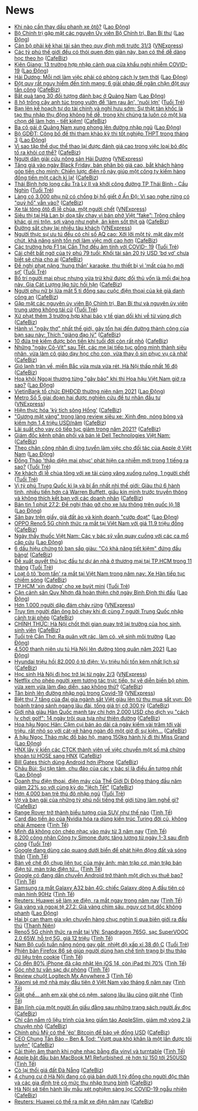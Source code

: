 # News

- [Khi nào cần thay dầu phanh xe ôtô?](https://laodong.vn/xe/khi-nao-can-thay-dau-phanh-xe-oto-884166.ldo) ([Lao Động](https://laodong.vn))
- [Bộ Chính trị gặp mặt các nguyên Ủy viên Bộ Chính trị, Ban Bí thư](https://laodong.vn/thoi-su/bo-chinh-tri-gap-mat-cac-nguyen-uy-vien-bo-chinh-tri-ban-bi-thu-884172.ldo) ([Lao Động](https://laodong.vn))
- [Cán bộ phải kê khai tài sản theo quy định mới trước 31/3](https://vnexpress.net/can-bo-phai-ke-khai-tai-san-theo-quy-dinh-moi-truoc-31-3-4241044.html) ([VNExpress](https://vnexpress.net))
- [Các tỷ phú thế giới đều có thói quen đơn giản này, bạn có thể dễ dàng học theo họ](https://cafebiz.vn/cac-ty-phu-the-gioi-deu-co-thoi-quen-don-gian-nay-ban-co-the-de-dang-hoc-theo-ho-20210214100252778.chn) ([CafeBiz](https://cafebiz.vn))
- [Kiên Giang: 13 trường hợp nhập cảnh qua cửa khẩu nghi nhiễm COVID-19](https://laodong.vn/xa-hoi/kien-giang-13-truong-hop-nhap-canh-qua-cua-khau-nghi-nhiem-covid-19-884170.ldo) ([Lao Động](https://laodong.vn))
- [Hải Dương: Mỗi nơi làm việc phải có phòng cách ly tạm thời](https://laodong.vn/xa-hoi/hai-duong-moi-noi-lam-viec-phai-co-phong-cach-ly-tam-thoi-884168.ldo) ([Lao Động](https://laodong.vn))
- [Đột quỵ rất nguy hiểm đến tính mạng: 6 giải pháp để ngăn chặn đột quỵ tấn công](https://cafebiz.vn/dot-quy-rat-nguy-hiem-den-tinh-mang-6-giai-phap-de-ngan-chan-dot-quy-tan-cong-20210227130934815.chn) ([CafeBiz](https://cafebiz.vn))
- [Bắt quả tang 30 đối tượng đánh bạc ở Quảng Nam](https://laodong.vn/phap-luat/bat-qua-tang-30-doi-tuong-danh-bac-o-quang-nam-884164.ldo) ([Lao Động](https://laodong.vn))
- [8 hộ trồng cây anh túc trong vườn để 'làm rau ăn', 'nuôi lợn'](https://tuoitre.vn/8-ho-trong-cay-anh-tuc-trong-vuon-de-lam-rau-an-nuoi-lon-20210227154819215.htm) ([Tuổi Trẻ](https://tuoitre.vn))
- [Bạn lên kế hoạch tự do tài chính và nghỉ hưu sớm: Sự thật tàn khốc là tạo thu nhập thụ động không hề dễ, trong khi chúng ta luôn có một lựa chọn dễ làm hơn - tiết kiệm!](https://cafebiz.vn/ban-len-ke-hoach-tu-do-tai-chinh-va-nghi-huu-som-su-that-tan-khoc-la-tao-thu-nhap-thu-dong-khong-he-de-trong-khi-chung-ta-luon-co-mot-lua-chon-de-lam-hon-tiet-kiem-20210220115544129.chn) ([CafeBiz](https://cafebiz.vn))
- [Ba cô gái ở Quảng Nam xung phong lên đường nhập ngũ](https://laodong.vn/xa-hoi/ba-co-gai-o-quang-nam-xung-phong-len-duong-nhap-ngu-884158.ldo) ([Lao Động](https://laodong.vn))
- [Bộ GDĐT: Công bố đề thi tham khảo kỳ thi tốt nghiệp THPT trong tháng 3](https://laodong.vn/giao-duc/bo-gddt-cong-bo-de-thi-tham-khao-ky-thi-tot-nghiep-thpt-trong-thang-3-884163.ldo) ([Lao Động](https://laodong.vn))
- [Vì sao tập thể dục thể thao lại được đánh giá cao trong việc loại bỏ độc tố ra khỏi cơ thể?](https://cafebiz.vn/vi-sao-tap-the-duc-the-thao-lai-duoc-danh-gia-cao-trong-viec-loai-bo-doc-to-ra-khoi-co-the-20210227130735692.chn) ([CafeBiz](https://cafebiz.vn))
- [Người dân giải cứu nông sản Hải Dương](https://vnexpress.net/nguoi-dan-giai-cuu-nong-san-hai-duong-4240952.html) ([VNExpress](https://vnexpress.net))
- [Tăng giá vào ngày Black Friday, bán phân bò giá cao, bắt khách hàng góp tiền cho mình: Chiến lược điên rồ này giúp một công ty kiếm hàng đống tiền một cách kì lạ!](https://cafebiz.vn/tang-gia-vao-ngay-black-friday-ban-phan-bo-gia-cao-bat-khach-hang-gop-tien-cho-minh-chien-luoc-dien-ro-nay-giup-mot-cong-ty-kiem-hang-dong-tien-mot-cach-ki-la-20210227111759881.chn) ([CafeBiz](https://cafebiz.vn))
- [Thái Bình hợp long cầu Trà Lý II và khởi công đường TP Thái Bình - Cầu Nghìn](https://tuoitre.vn/thai-binh-hop-long-cau-tra-ly-ii-va-khoi-cong-duong-tp-thai-binh-cau-nghin-2021022715250482.htm) ([Tuổi Trẻ](https://tuoitre.vn))
- [Làng có 3.000 phụ nữ có chồng bị hổ giết ở Ấn Độ: Vì sao nghe rừng có "quỷ hổ" vẫn vào?](https://cafebiz.vn/lang-co-3000-phu-nu-co-chong-bi-ho-giet-o-an-do-vi-sao-nghe-rung-co-quy-ho-van-vao-20210227111322418.chn) ([CafeBiz](https://cafebiz.vn))
- [Xe tải tông ôtô đi lễ chùa, một người chết](https://vnexpress.net/xe-tai-tong-oto-di-le-chua-mot-nguoi-chet-4241077.html) ([VNExpress](https://vnexpress.net))
- [Siêu thị tại Hà Lan bị doạ tẩy chay vì bán phở Việt “fake”: Trông chẳng khác gì mì trộn, sợi vàng như nghệ, ăn kèm sốt thịt gà](https://cafebiz.vn/sieu-thi-tai-ha-lan-bi-doa-tay-chay-vi-ban-pho-viet-fake-trong-chang-khac-gi-mi-tron-soi-vang-nhu-nghe-an-kem-sot-thit-ga-20210227105412558.chn) ([CafeBiz](https://cafebiz.vn))
- [Đường sắt chạy lại nhiều tàu khách](https://vnexpress.net/duong-sat-chay-lai-nhieu-tau-khach-4241070.html) ([VNExpress](https://vnexpress.net))
- [Người thực sự ưu tú đều có chỉ số AQ cao: Xởi lởi một tý, mặt dày một chút, khả năng sinh tồn nơi làm việc mới cao hơn](https://cafebiz.vn/nguoi-thuc-su-uu-tu-deu-co-chi-so-aq-cao-xoi-loi-mot-ty-mat-day-mot-chut-kha-nang-sinh-ton-noi-lam-viec-moi-cao-hon-20210218193105699.chn) ([CafeBiz](https://cafebiz.vn))
- [Các trường hợp F1 tại Cần Thơ đều âm tính với COVID- 19](https://tuoitre.vn/cac-truong-hop-f1-tai-can-tho-deu-am-tinh-voi-covid-19-20210227140911821.htm) ([Tuổi Trẻ](https://tuoitre.vn))
- [Cái chết bất ngờ của tỷ phú 79 tuổi: Khối tài sản 20 tỷ USD ‘bơ vơ’ chưa biết sẽ chia cho ai](https://cafebiz.vn/cai-chet-bat-ngo-cua-ty-phu-79-tuoi-khoi-tai-san-20-ty-usd-bo-vo-chua-biet-se-chia-cho-ai-20210227101420205.chn) ([CafeBiz](https://cafebiz.vn))
- [Đề nghị phạt nặng 'hung thần' karaoke, thu thiết bị vì 'mất của họ mới sợ'](https://tuoitre.vn/de-nghi-phat-nang-hung-than-karaoke-thu-thiet-bi-vi-mat-cua-ho-moi-so-20210227140910604.htm) ([Tuổi Trẻ](https://tuoitre.vn))
- [Bố trí người mai phục nhưng vừa trừ khử được đối thủ vốn là mối đại họa này, Gia Cát Lượng lập tức hối hận](https://cafebiz.vn/bo-tri-nguoi-mai-phuc-nhung-vua-tru-khu-duoc-doi-thu-von-la-moi-dai-hoa-nay-gia-cat-luong-lap-tuc-hoi-han-20210227125922357.chn) ([CafeBiz](https://cafebiz.vn))
- [Người phụ nữ bị lừa mất 5 tỉ đồng sau cuộc điện thoại của kẻ giả danh công an](https://cafebiz.vn/nguoi-phu-nu-bi-lua-mat-5-ti-dong-sau-cuoc-dien-thoai-cua-ke-gia-danh-cong-an-20210227111842568.chn) ([CafeBiz](https://cafebiz.vn))
- [Gặp mặt các nguyên ủy viên Bộ Chính trị, Ban Bí thư và nguyên ủy viên trung ương không tái cử](https://tuoitre.vn/gap-mat-cac-nguyen-uy-vien-bo-chinh-tri-ban-bi-thu-va-nguyen-uy-vien-tu-khong-tai-cu-20210227135156053.htm) ([Tuổi Trẻ](https://tuoitre.vn))
- [Xử phạt thêm 3 trường hợp khai báo y tế gian dối khi về từ vùng dịch](https://cafebiz.vn/xu-phat-them-3-truong-hop-khai-bao-y-te-gian-doi-khi-ve-tu-vung-dich-20210227111010949.chn) ([CafeBiz](https://cafebiz.vn))
- [Hành vi "ngây thơ" nhất thế giới, gây tổn hại đến đường thành công của bạn sau này: Thích "giảng đạo lý"](https://cafebiz.vn/hanh-vi-ngay-tho-nhat-the-gioi-gay-ton-hai-den-duong-thanh-cong-cua-ban-sau-nay-thich-giang-dao-ly-2021022308523487.chn) ([CafeBiz](https://cafebiz.vn))
- [10 đứa trẻ kiếm được bộn tiền khi tuổi đời còn rất nhỏ](https://cafebiz.vn/10-dua-tre-kiem-duoc-bon-tien-khi-tuoi-doi-con-rat-nho-20210227125636388.chn) ([CafeBiz](https://cafebiz.vn))
- [Những "ngày Cô-Vít" sau Tết, các mẹ lại tiếp tục gồng mình thành siêu nhân, vừa làm cô giáo dạy học cho con, vừa thay ô sin phục vụ cả nhà!](https://cafebiz.vn/nhung-ngay-co-vit-sau-tet-cac-me-lai-tiep-tuc-gong-minh-thanh-sieu-nhan-vua-lam-co-giao-day-hoc-cho-con-vua-thay-o-sin-phuc-vu-ca-nha-20210227110739396.chn) ([CafeBiz](https://cafebiz.vn))
- [Gió lạnh tràn về, miền Bắc vừa mưa vừa rét, Hà Nội thấp nhất 16 độ](https://cafebiz.vn/gio-lanh-tran-ve-mien-bac-vua-mua-vua-ret-ha-noi-thap-nhat-16-do-20210227110152382.chn) ([CafeBiz](https://cafebiz.vn))
- [Hoa khôi Ngoại thương từng &quot;gây bão&quot; khi thi Hoa hậu Việt Nam giờ ra sao?](https://laodong.vn/photo/hoa-khoi-ngoai-thuong-tung-gay-bao-khi-thi-hoa-hau-viet-nam-gio-ra-sao-883844.ldo) ([Lao Động](https://laodong.vn))
- [VietinBank tổ chức ĐHĐCĐ thường niên năm 2021](https://laodong.vn/thong-tin-doanh-nghiep/vietinbank-to-chuc-dhdcd-thuong-nien-nam-2021-884087.ldo) ([Lao Động](https://laodong.vn))
- [Metro Số 5 giai đoạn hai được nghiên cứu để tư nhân đầu tư](https://vnexpress.net/metro-so-5-giai-doan-hai-duoc-nghien-cuu-de-tu-nhan-dau-tu-4241040.html) ([VNExpress](https://vnexpress.net))
- [Hiện thực hóa 'kỳ tích sông Hồng'](https://cafebiz.vn/hien-thuc-hoa-ky-tich-song-hong-20210227105909701.chn) ([CafeBiz](https://cafebiz.vn))
- ["Gương mặt vàng" trong làng review siêu xe: Xinh đẹp, nóng bỏng và kiếm hơn 1,4 triệu USD/năm](https://cafebiz.vn/guong-mat-vang-trong-lang-review-sieu-xe-xinh-dep-nong-bong-va-kiem-hon-14-trieu-usd-nam-20210227125441374.chn) ([CafeBiz](https://cafebiz.vn))
- [Lãi suất cho vay có tiếp tục giảm trong năm 2021?](https://cafebiz.vn/lai-suat-cho-vay-co-tiep-tuc-giam-trong-nam-2021-20210227105524022.chn) ([CafeBiz](https://cafebiz.vn))
- [Giám đốc kênh phân phối và bán lẻ Dell Technologies Việt Nam:](https://cafebiz.vn/giam-doc-kenh-phan-phoi-va-ban-le-dell-technologies-viet-nam-20210227103835119.chn) ([CafeBiz](https://cafebiz.vn))
- [Theo chân công nhân đi ứng tuyển làm việc cho đối tác của Apple ở Việt Nam](https://laodong.vn/cong-doan/theo-chan-cong-nhan-di-ung-tuyen-lam-viec-cho-doi-tac-cua-apple-o-viet-nam-883849.ldo) ([Lao Động](https://laodong.vn))
- [Đồng Tháp 'thập diện mai phục' phát hiện ca nhiễm mới trong 1 tiếng ra sao?](https://tuoitre.vn/dong-thap-thap-dien-mai-phuc-phat-hien-ca-nhiem-moi-trong-1-tieng-ra-sao-20210227113551904.htm) ([Tuổi Trẻ](https://tuoitre.vn))
- [Xe khách đi lễ chùa tông với xe tải cùng văng xuống ruộng, 1 người chết](https://tuoitre.vn/xe-khach-di-le-chua-tong-voi-xe-tai-cung-vang-xuong-ruong-1-nguoi-chet-20210227120450186.htm) ([Tuổi Trẻ](https://tuoitre.vn))
- [Vị tỷ phú Trung Quốc kì lạ và bí ẩn nhất nhì thế giới: Giàu thứ 6 hành tinh, nhiều tiền hơn cả Warren Buffett, giấu kín mình trước truyền thông và không thích kết bạn với các doanh nhân](https://cafebiz.vn/vi-ty-phu-trung-quoc-bi-an-va-ki-la-giau-thu-6-the-gioi-nhieu-tien-hon-ca-warren-buffett-tranh-xa-truyen-thong-va-khong-thich-ket-ban-voi-cac-doanh-nhan-20210222181124152.chn) ([CafeBiz](https://cafebiz.vn))
- [Bản tin 1 phút 27.2: Đề nghị tháo gỡ cho xe lưu thông trên quốc lộ 18](https://laodong.vn/video/ban-tin-1-phut-272-de-nghi-thao-go-cho-xe-luu-thong-tren-quoc-lo-18-884084.ldo) ([Lao Động](https://laodong.vn))
- [Sân bay trên giấy, giá đất ảo và kinh doanh &quot;cướp đoạt&quot;](https://laodong.vn/su-kien-binh-luan/san-bay-tren-giay-gia-dat-ao-va-kinh-doanh-cuop-doat-884068.ldo) ([Lao Động](https://laodong.vn))
- [OPPO Reno5 5G chính thức ra mắt tại Việt Nam với giá 11.9 triệu đồng](https://cafebiz.vn/oppo-reno5-5g-chinh-thuc-ra-mat-tai-viet-nam-voi-gia-119-trieu-dong-20210227120615416.chn) ([CafeBiz](https://cafebiz.vn))
- [Ngày thầy thuốc Việt Nam: Các y bác sỹ vẫn quay cuồng với các ca mổ cấp cứu](https://laodong.vn/video/ngay-thay-thuoc-viet-nam-cac-y-bac-sy-van-quay-cuong-voi-cac-ca-mo-cap-cuu-884097.ldo) ([Lao Động](https://laodong.vn))
- [6 dấu hiệu chứng tỏ bạn sắp giàu: "Có khả năng tiết kiệm" đứng đầu bảng!](https://cafebiz.vn/6-dau-hieu-chung-to-ban-sap-giau-co-kha-nang-tiet-kiem-dung-dau-bang-20210227111942432.chn) ([CafeBiz](https://cafebiz.vn))
- [Đề xuất quyết thủ tục đầu tư dự án nhà ở thương mại tại TP.HCM trong 11 tháng](https://tuoitre.vn/de-xuat-quyet-thu-tuc-dau-tu-du-an-nha-o-thuong-mai-tai-tphcm-trong-11-thang-20210227092146986.htm) ([Tuổi Trẻ](https://tuoitre.vn))
- [Loạt ô tô 'bom tấn' ra mắt tại Việt Nam trong năm nay: Xe Hàn tiếp tục chiếm sóng](https://cafebiz.vn/loat-o-to-bom-tan-ra-mat-tai-viet-nam-trong-nam-nay-xe-han-tiep-tuc-chiem-song-20210227102444043.chn) ([CafeBiz](https://cafebiz.vn))
- [TP.HCM 'xin đường' cho xe buýt mini](https://tuoitre.vn/tphcm-xin-duong-cho-xe-buyt-mini-20210227084332249.htm) ([Tuổi Trẻ](https://tuoitre.vn))
- [Cận cảnh sân Quy Nhơn đã hoàn thiện chờ ngày Bình Định thi đấu](https://laodong.vn/photo/can-canh-san-quy-nhon-da-hoan-thien-cho-ngay-binh-dinh-thi-dau-884053.ldo) ([Lao Động](https://laodong.vn))
- [Hơn 1.000 người dập đám cháy rừng](https://vnexpress.net/hon-1-000-nguoi-dap-dam-chay-rung-4240986.html) ([VNExpress](https://vnexpress.net))
- [Truy tìm người đàn ông bỏ chạy khi đi cùng 7 người Trung Quốc nhập cảnh trái phép](https://cafebiz.vn/truy-tim-nguoi-dan-ong-bo-chay-khi-di-cung-7-nguoi-trung-quoc-nhap-canh-trai-phep-20210227111559256.chn) ([CafeBiz](https://cafebiz.vn))
- [CHÍNH THỨC: Hà Nội chốt thời gian quay trở lại trường của học sinh, sinh viên](https://cafebiz.vn/chinh-thuc-ha-noi-chot-thoi-gian-quay-tro-lai-truong-cua-hoc-sinh-sinh-vien-20210227111504086.chn) ([CafeBiz](https://cafebiz.vn))
- [Tuổi trẻ Cần Thơ: Ra quân vớt rác, làm cỏ, vệ sinh môi trường](https://laodong.vn/photo/tuoi-tre-can-tho-ra-quan-vot-rac-lam-co-ve-sinh-moi-truong-884055.ldo) ([Lao Động](https://laodong.vn))
- [4.500 thanh niên ưu tú Hà Nội lên đường tòng quân năm 2021](https://laodong.vn/photo/4500-thanh-nien-uu-tu-ha-noi-len-duong-tong-quan-nam-2021-884073.ldo) ([Lao Động](https://laodong.vn))
- [Hyundai triệu hồi 82.000 ô tô điện: Vụ triệu hồi tốn kém nhất lịch sử](https://cafebiz.vn/hyundai-trieu-hoi-82000-o-to-dien-vu-trieu-hoi-ton-kem-nhat-lich-su-20210227102217559.chn) ([CafeBiz](https://cafebiz.vn))
- [Học sinh Hà Nội đi học trở lại từ ngày 2/3](https://vnexpress.net/hoc-sinh-ha-noi-di-hoc-tro-lai-tu-ngay-2-3-4240991.html) ([VNExpress](https://vnexpress.net))
- [Netflix cho phép người xem tương tác trực tiếp, tự vẽ diễn biến bộ phim, vừa xem vừa làm đạo diễn, sao không thử?](https://cafebiz.vn/netflix-cho-phep-nguoi-xem-tuong-tac-truc-tiep-tu-ve-dien-bien-bo-phim-vua-xem-vua-lam-dao-dien-sao-khong-thu-20210227104630519.chn) ([CafeBiz](https://cafebiz.vn))
- [Tân binh lên đường nhập ngũ trong Covid-19](https://vnexpress.net/tan-binh-len-duong-nhap-ngu-trong-covid-19-4240970.html) ([VNExpress](https://vnexpress.net))
- [Biệt thự 7 tầng của đại gia ngành sắt Việt giàu lên từ thu mua sắt vụn: Độ hoành tráng sánh ngang lâu đài, tổng giá trị cỡ 300 tỷ](https://cafebiz.vn/biet-thu-7-tang-cua-dai-gia-nganh-sat-viet-giau-len-tu-thu-mua-sat-vun-do-hoanh-trang-sanh-ngang-lau-dai-tong-gia-tri-co-300-ty-20210227104508366.chn) ([CafeBiz](https://cafebiz.vn))
- [Giới nhà giàu Hàn Quốc mạnh tay chi hơn 2.000 USD cho dịch vụ "cách ly chơi golf": 14 ngày trôi qua tựa như thiên đường](https://cafebiz.vn/gioi-nha-giau-han-quoc-manh-tay-chi-hon-2000-usd-cho-dich-vu-cach-ly-choi-golf-14-ngay-troi-qua-tua-nhu-thien-duong-20210227100443552.chn) ([CafeBiz](https://cafebiz.vn))
- [Hoa hậu Ngọc Hân: Cặm cụi bán áo dài cả ngày kiếm vài trăm tới vài triệu, rất nhỏ so với cát-xê hàng ngàn đô một giờ đi sự kiện…](https://cafebiz.vn/hoa-hau-ngoc-han-cam-cui-ban-ao-dai-ca-ngay-kiem-vai-tram-toi-vai-trieu-rat-nho-so-voi-cat-xe-hang-ngan-do-mot-gio-di-su-kien-20210227102149495.chn) ([CafeBiz](https://cafebiz.vn))
- [Á hậu Ngọc Thảo mặc đồ bảo hộ, mang 150kg hành lý đi thi Miss Grand](https://laodong.vn/photo/a-hau-ngoc-thao-mac-do-bao-ho-mang-150kg-hanh-ly-di-thi-miss-grand-884058.ldo) ([Lao Động](https://laodong.vn))
- [HNX lấy ý kiến các CTCK thành viên về việc chuyển một số mã chứng khoán từ HOSE sang HNX](https://cafebiz.vn/hnx-lay-y-kien-cac-ctck-thanh-vien-ve-viec-chuyen-mot-so-ma-chung-khoan-tu-hose-sang-hnx-2021022710291126.chn) ([CafeBiz](https://cafebiz.vn))
- [Bill Gates thích dùng Android hơn iPhone](https://cafebiz.vn/bill-gates-thich-dung-android-hon-iphone-20210227085411846.chn) ([CafeBiz](https://cafebiz.vn))
- [Châu Bùi: Sự tận tâm, chu đáo của các y bác sĩ là điều ấn tượng nhất](https://laodong.vn/video-giai-tri/chau-bui-su-tan-tam-chu-dao-cua-cac-y-bac-si-la-dieu-an-tuong-nhat-883876.ldo) ([Lao Động](https://laodong.vn))
- [Doanh thu điện thoại, điện máy của Thế Giới Di Động tháng đầu năm giảm 22% so với cùng kỳ do "lệch Tết"](https://cafebiz.vn/doanh-thu-dien-thoai-dien-may-cua-the-gioi-di-dong-thang-dau-nam-giam-22-so-voi-cung-ky-do-lech-tet-20210227102734091.chn) ([CafeBiz](https://cafebiz.vn))
- [Hơn 4.000 bạn trẻ thủ đô nhập ngũ](https://tuoitre.vn/hon-4-000-ban-tre-thu-do-nhap-ngu-20210227091345116.htm) ([Tuổi Trẻ](https://tuoitre.vn))
- [Vợ và bạn gái của những tỷ phú nổi tiếng thế giới từng làm nghề gì?](https://cafebiz.vn/vo-va-ban-gai-cua-nhung-ty-phu-noi-tieng-the-gioi-tung-lam-nghe-gi-20210227101818311.chn) ([CafeBiz](https://cafebiz.vn))
- [Range Rover trở thành biểu tượng của SUV như thế nào](https://tinhte.vn/thread/range-rover-tro-thanh-bieu-tuong-cua-suv-nhu-the-nao.3283948/) ([Tinh Tế](https://tinhte.vn))
- [Card đào tiền ảo của Nvidia hóa ra dùng kiến trúc Turing đời cũ, không phải Ampere](https://tinhte.vn/thread/card-dao-tien-ao-cua-nvidia-hoa-ra-dung-kien-truc-turing-doi-cu-khong-phai-ampere.3283659/) ([Tinh Tế](https://tinhte.vn))
- [Mình đã không còn chép nhạc vào máy từ 3 năm nay](https://tinhte.vn/thread/minh-da-khong-con-chep-nhac-vao-may-tu-3-nam-nay.3283942/) ([Tinh Tế](https://tinhte.vn))
- [8.200 công nhân Công ty Simone được tăng lương từ ngày 1-3 sau đình công](https://tuoitre.vn/8-200-cong-nhan-cong-ty-simone-duoc-tang-luong-tu-ngay-1-3-sau-dinh-cong-20210227093434554.htm) ([Tuổi Trẻ](https://tuoitre.vn))
- [Google đang dùng cáp quang dưới biển để phát hiện động đất và sóng thần](https://tinhte.vn/thread/google-dang-dung-cap-quang-duoi-bien-de-phat-hien-dong-dat-va-song-than.3283730/) ([Tinh Tế](https://tinhte.vn))
- [Bàn về chế độ chụp liên tục của máy ảnh: màn trập cơ, màn trập bán điện tử, màn trập điện tử...](https://tinhte.vn/thread/ban-ve-che-do-chup-lien-tuc-cua-may-anh-man-trap-co-man-trap-ban-dien-tu-man-trap-dien-tu.3281363/) ([Tinh Tế](https://tinhte.vn))
- [Google có đang dần chuyển Android trở thành một dịch vụ thuê bao?](https://tinhte.vn/thread/google-co-dang-dan-chuyen-android-tro-thanh-mot-dich-vu-thue-bao.3283857/) ([Tinh Tế](https://tinhte.vn))
- [Samsung ra mắt Galaxy A32 bản 4G: chiếc Galaxy dòng A đầu tiên có màn hình 90Hz](https://tinhte.vn/thread/samsung-ra-mat-galaxy-a32-ban-4g-chiec-galaxy-dong-a-dau-tien-co-man-hinh-90hz.3284075/) ([Tinh Tế](https://tinhte.vn))
- [Reuters: Huawei sẽ làm xe điện, ra mắt ngay trong năm nay](https://tinhte.vn/thread/reuters-huawei-se-lam-xe-dien-ra-mat-ngay-trong-nam-nay.3284047/) ([Tinh Tế](https://tinhte.vn))
- [Giá vàng và ngoại tệ 27.2: Giá vàng chìm sâu, nguy cơ tụt dốc không phanh](https://laodong.vn/video/gia-vang-va-ngoai-te-272-gia-vang-chim-sau-nguy-co-tut-doc-khong-phanh-884066.ldo) ([Lao Động](https://laodong.vn))
- [Hai bị can tham gia vận chuyển hàng chục nghìn tỉ qua biên giới ra đầu thú](https://thanhnien.vn/thoi-su/hai-bi-can-tham-gia-van-chuyen-hang-chuc-nghin-ti-qua-bien-gioi-ra-dau-thu-1347300.html) ([Thanh Niên](https://thanhnien.vn))
- [Reno5 5G chính thức ra mắt tại VN: Snapdragon 765G, sạc SuperVOOC 2.0 65W, hỗ trợ 5G, giá 12 triệu](https://tinhte.vn/thread/reno5-5g-chinh-thuc-ra-mat-tai-vn-snapdragon-765g-sac-supervooc-2-0-65w-ho-tro-5g-gia-12-trieu.3284160/) ([Tinh Tế](https://tinhte.vn))
- [Nam Bộ cuối tuần nắng nóng gay gắt, nhiệt độ xấp xỉ 38 độ C](https://tuoitre.vn/nam-bo-cuoi-tuan-nang-nong-gay-gat-nhiet-do-xap-xi-38-do-c-2021022709411365.htm) ([Tuổi Trẻ](https://tuoitre.vn))
- [Phiên bản Firefox 86 sẽ giúp người dùng hạn chế tình trạng bị thu thập dữ liệu trên cookie](https://tinhte.vn/thread/phien-ban-firefox-86-se-giup-nguoi-dung-han-che-tinh-trang-bi-thu-thap-du-lieu-tren-cookie.3283909/) ([Tinh Tế](https://tinhte.vn))
- [Có đến 80% iPhone đã cập nhật lên iOS 14, còn iPad thì 70%](https://tinhte.vn/thread/co-den-80-iphone-da-cap-nhat-len-ios-14-con-ipad-thi-70.3284035/) ([Tinh Tế](https://tinhte.vn))
- [Góc nhờ tư vấn sạc dự phòng](https://tinhte.vn/thread/goc-nho-tu-van-sac-du-phong.3283850/) ([Tinh Tế](https://tinhte.vn))
- [Review chuột Logitech Mx Anywhere 3](https://tinhte.vn/thread/review-chuot-logitech-mx-anywhere-3.3283777/) ([Tinh Tế](https://tinhte.vn))
- [Xiaomi sẽ mở nhà máy đầu tiên ở Việt Nam vào tháng 6 năm nay](https://tinhte.vn/thread/xiaomi-se-mo-nha-may-dau-tien-o-viet-nam-vao-thang-6-nam-nay.3283945/) ([Tinh Tế](https://tinhte.vn))
- [Giặt ghế... anh em xài ghé có nệm, salong lâu lâu cũng giặt nhé](https://tinhte.vn/thread/giat-ghe-anh-em-xai-ghe-co-nem-salong-lau-lau-cung-giat-nhe.3284079/) ([Tinh Tế](https://tinhte.vn))
- [Bản lĩnh của một người ẩn giấu đằng sau những trang sách người ấy đọc](https://cafebiz.vn/ban-linh-cua-mot-nguoi-an-giau-dang-xong-nhung-trang-sach-nguoi-ay-doc-20210225170801741.chn) ([CafeBiz](https://cafebiz.vn))
- [Chỉ cần nắm rõ liệu trình của kẹo giấm táo AppleSlim, giảm mỡ vòng 2 là chuyện nhỏ](https://cafebiz.vn/chi-can-nam-ro-lieu-trinh-cua-keo-giam-tao-appleslim-giam-mo-vong-2-la-chuyen-nho-20210227091347682.chn) ([CafeBiz](https://cafebiz.vn))
- [Chính phủ Mỹ có thể 'ép' Bitcoin để bảo vệ đồng USD](https://cafebiz.vn/chinh-phu-my-co-the-ep-bitcoin-de-bao-ve-dong-usd-20210227085205836.chn) ([CafeBiz](https://cafebiz.vn))
- [CEO Chung Tấn Bảo – Ben & Tod: "Vượt qua khó khăn là một lần được tôi luyện"](https://cafebiz.vn/ceo-chung-tan-bao-ben-tod-vuot-qua-kho-khan-la-mot-lan-duoc-toi-luyen-20210226162950717.chn) ([CafeBiz](https://cafebiz.vn))
- [Cải thiện âm thanh khi nghe nhạc bằng đĩa vinyl và turntable](https://tinhte.vn/thread/cai-thien-am-thanh-khi-nghe-nhac-bang-dia-vinyl-va-turntable.3280365/) ([Tinh Tế](https://tinhte.vn))
- [Apple bắt đầu bán MacBook M1 Refurbished, rẻ hơn từ 150 tới 250USD](https://tinhte.vn/thread/apple-bat-dau-ban-macbook-m1-refurbished-re-hon-tu-150-toi-250usd.3282031/) ([Tinh Tế](https://tinhte.vn))
- [Cò lại thổi giá đất Đà Nẵng](https://cafebiz.vn/co-lai-thoi-gia-dat-da-nang-20210227094055073.chn) ([CafeBiz](https://cafebiz.vn))
- [4 chung cư ở Hà Nội đang có giá bán dưới 1 tỷ đồng cho người độc thân và các gia đình trẻ có mức thu nhập trung bình](https://cafebiz.vn/4-chung-cu-o-ha-noi-dang-co-gia-ban-duoi-1-ty-dong-cho-nguoi-doc-than-va-cac-gia-dinh-tre-co-muc-thu-nhap-trung-binh-20210227093801965.chn) ([CafeBiz](https://cafebiz.vn))
- [Hà Nội sẽ tiến hành lấy mẫu xét nghiệm sàng lọc COVID-19 ngẫu nhiên](https://cafebiz.vn/ha-noi-se-tien-hanh-lay-mau-xet-nghiem-sang-loc-covid-19-ngau-nhien-20210227093736469.chn) ([CafeBiz](https://cafebiz.vn))
- [Reuters: Huawei có thể ra mắt xe điện năm nay](https://cafebiz.vn/reuters-huawei-co-the-ra-mat-xe-dien-nam-nay-20210227085031619.chn) ([CafeBiz](https://cafebiz.vn))
